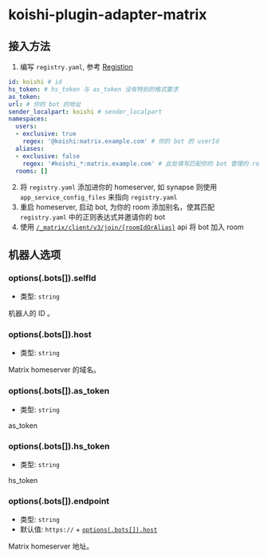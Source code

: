 # koishi-plugin-adapter-matrix

## 接入方法

1. 编写 `registry.yaml`, 参考 [Registion](https://spec.matrix.org/unstable/application-service-api/#registration)

```yaml
id: koishi # id
hs_token: # hs_token 与 as_token 没有特别的格式要求
as_token:
url: # 你的 bot 的地址
sender_localpart: koishi # sender_localpart
namespaces:
  users:
  - exclusive: true
    regex: '@koishi:matrix.example.com' # 你的 bot 的 userId
  aliases:
  - exclusive: false
    regex: '#koishi_*:matrix.example.com' # 此处填写匹配你的 bot 管理的 room 的 id 的正则表达式
  rooms: []
```

2. 将 `registry.yaml` 添加进你的 homeserver, 如 synapse 则使用 `app_service_config_files` 来指向 `registry.yaml`
3. 重启 homeserver, 启动 bot, 为你的 room 添加别名，使其匹配 `registry.yaml` 中的正则表达式并邀请你的 bot
4. 使用 [`/_matrix/client/v3/join/{roomIdOrAlias}`](https://spec.matrix.org/unstable/client-server-api/#post_matrixclientv3joinroomidoralias) api 将 bot 加入 room

## 机器人选项

### options(.bots[]).selfId

- 类型: `string`

机器人的 ID 。

### options(.bots[]).host

- 类型: `string`

Matrix homeserver 的域名。

### options(.bots[]).as_token

- 类型: `string`

as_token

### options(.bots[]).hs_token

- 类型: `string`

hs_token

### options(.bots[]).endpoint

- 类型: `string`
- 默认值: `https://` + [`options(.bots[]).host`](#options-bots-host)

Matrix homeserver 地址。
